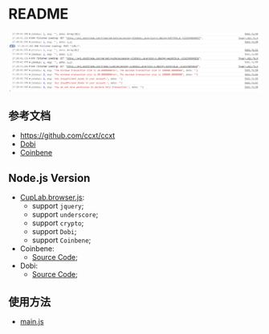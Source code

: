 # README

![./images/JavaScript_Access_To_Dobi.png](./images/JavaScript_Access_To_Dobi.png)

## 参考文档

* https://github.com/ccxt/ccxt
* [Dobi](https://api.dobitrade.com/#api_block)
* [Coinbene](https://github.com/Coinbene/API-Documents-CHN/wiki/0.0.0-Coinbene-API%E6%96%87%E6%A1%A3)

## Node.js Version

* [CupLab.browser.js](js/CupLab.browser.js):
  * support `jquery`;
  * support `underscore`;
  * support `crypto`;
  * support `Dobi`;
  * support `Coinbene`;
* Coinbene:
  * [Source Code](nodejs2browserify/Coinbene);
* Dobi:
  * [Source Code](nodejs2browserify/Dobi);


## 使用方法

* [main.js](js/main.js)
